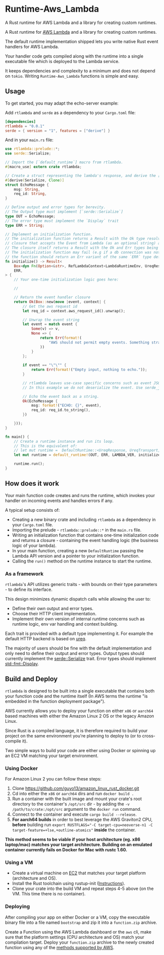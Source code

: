 # Runtime-Aws_Lambda
A Rust runtime for AWS Lambda and a library for creating custom runtimes.


A Rust runtime for [AWS Lambda](https://docs.aws.amazon.com/lambda/latest/dg/welcome.html) and a library for creating custom runtimes.

The default runtime implementation shipped  lets you write native Rust event handlers for AWS Lambda.
 
Your handler code gets compiled along with the runtime into a single executable file which is deployed to the Lambda service.

It keeps dependencies and complexity to a minimum and does not depend on `tokio`. Writing `Runtime-Aws_Lambda` functions is simple and easy.

## Usage
To get started, you may adapt the echo-server example:

Add `rtlambda` and `serde` as a dependency to your `Cargo.toml` file:

```toml
[dependencies]
rtlambda = "0.0.1"
serde = { version = "1", features = ["derive"] }
```

And in your `main.rs` file:
```rust
use rtlambda::prelude::*;
use serde::Serialize;

// Import the [`default_runtime`] macro from rtlambda.
#[macro_use] extern crate rtlambda;

// Create a struct representing the lambda's response, and derive the [`serde::Serialize`] trait.
#[derive(Serialize, Clone)]
struct EchoMessage {
    msg: String,
    req_id: String,
}

// Define output and error types for berevity.
// The Output type must implement [`serde::Serialize`]
type OUT = EchoMessage;
// The error type must implement the `Display` trait
type ERR = String;

// Implement an initialization function.
// The initialization function returns a Result with the Ok type resolving to a dynamically allocated
// closure that accepts the Event from Lambda (as an optional string) and the context object.
// The closure itself returns a Result with the Ok and Err types being the previously defined `OUT` and `ERR` types respectively.
// The initialization function may fail (e.g if a db connection was not succesfully opened, etc..) and in that case
// the function should return an Err variant of the same `ERR` type defined for the event handler.
fn initialize() -> Result<
    Box<dyn Fn(Option<&str>, RefLambdaContext<LambdaRuntimeEnv, UreqResponse>) -> Result<OUT, ERR>>,
    ERR,
> {
    // Your one-time initialization logic goes here:

    //

    // Return the event handler closure
    return Ok(Box::new(move |event, context| {
        // Get the aws request id
        let req_id = context.aws_request_id().unwrap();

        // Unwrap the event string 
        let event = match event {
            Some(v) => v,
            None => {
                return Err(format!(
                    "AWS should not permit empty events. Something strange must've happened."
                ))
            }
        };
        
        if event == "\"\"" {
            return Err(format!("Empty input, nothing to echo."));
        }

        // rtlambda leaves use-case specific concerns such as event JSON deserialization to the handler.
        // In this example we do not deserialize the event. Use serde_json or any other library to perform deserialization if needed.

        // Echo the event back as a string.
        Ok(EchoMessage {
            msg: format!("ECHO: {}", event),
            req_id: req_id.to_string(),
        })

    }));
}

fn main() {
    // Create a runtime instance and run its loop.
    // This is the equivalent of:
    // let mut runtime =  DefaultRuntime::<UreqResponse, UreqTransport, LambdaRuntimeEnv, OUT, ERR>::new(LAMBDA_VER, initialize);
    let mut runtime = default_runtime!(OUT, ERR, LAMBDA_VER, initialize);

    runtime.run();
}
```

## How does it work
Your main function code creates and runs the runtime, which invokes your handler on incoming events and handles errors if any. 
 
 A typical setup consists of:
* Creating a new binary crate and including `rtlambda` as a dependency in your `Cargo.toml` file.
* Importing the prelude - `rtlambda::prelude::*` in the `main.rs` file.
* Writing an initialization function that contains one-time initialization code and returns a closure - containing the event handling logic (the business logic of your lambda).
* In your main function, creating a new `DefaultRuntime` passing the Lambda API version and a pointer to your initialization function.
* Calling the `run()` method on the runtime instance to start the runtime.

### As a framework
`rtlambda`'s API utilizes generic traits - with bounds on their type parameters - to define its interface.

This design minimizes dynamic dispatch calls while allowing the user to:
* Define their own output and error types.
* Choose their HTTP client implementation.
* Implement their own version of internal runtime concerns such as runtime logic, env var handling and context building.

Each trait is provided with a default type implementing it. For example the default HTTP backend is based on [ureq](https://crates.io/crates/ureq). 

The majority of users should be fine with the default implementation and only need to define their output and error types.
Output types should currently implement the [serde::Serialize](https://docs.serde.rs/serde/ser/trait.Serialize.html) trait.
Error types should implement [std::fmt::Display](https://doc.rust-lang.org/std/fmt/trait.Display.html).

## Build and Deploy
`rtlambda` is designed to be built into a single executable that contains both your function code and the runtime itself (In AWS terms the runtime "is embedded in the function deployment package").

AWS currently allows you to deploy your function on either `x86` or `aarch64` based machines with either the Amazon Linux 2 OS or the legacy Amazon Linux.

Since Rust is a compiled language, it is therefore required to build your project on the same environment you're planning to deploy to (or to cross-compile it).

Two simple ways to build your code are either using Docker or spinning up an EC2 VM matching your target environment.

### Using Docker
For Amazon Linux 2 you can follow these steps:
 

 1. Clone https://github.com/guyo13/amazon_linux_rust_docker.git
 2. Cd into either the `x86` or `aarch64` dirs and run `docker build .`
 3. Run a container with the built image and mount your crate's root directory to the container's `/opt/src` dir - by adding the `-v /path/to/crate:/opt/src` argument to the `docker run` command.
 4. Connect to the container and execute `cargo build --release`.
 5. **For aarch64 builds** in order to best leverage the AWS Graviton2 CPU, **before** building run `export RUSTFLAGS="-C target-cpu=neoverse-n1 -C target-feature=+lse,+outline-atomics"` **inside** the container.

**This method seems to be viable if your host architecture (eg. x86 laptop/mac) matches your target architecture. Building on an emulated container currently fails on Docker for Mac with rustc 1.60.**  

### Using a VM
- Create a virtual machine on [EC2](https://aws.amazon.com/ec2/getting-started/) that matches your target platform (architecture and OS).
- Install the Rust toolchain using rustup-init ([Instructions](https://rustup.rs/)).
- Clone your crate into the build VM and repeat steps 4-5 above (on the VM. This time there is no container).

### Deploying
After compiling your app on either Docker or a VM, copy the executable binary file into a file named `bootstrap` and zip it into a `function.zip` archive.

Create a Function using the AWS Lambda dashboard or the `aws` cli, make sure that the platform settings (CPU architecture and OS) match your compilation target.
Deploy your `function.zip` archive to the newly created function using any of the [methods supported by AWS](https://docs.aws.amazon.com/lambda/latest/dg/configuration-function-zip.html#configuration-function-update).

